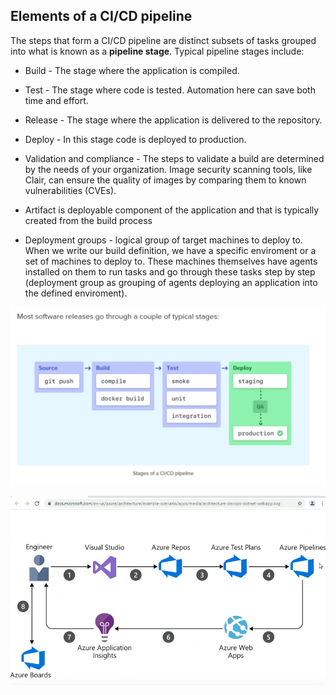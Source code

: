 ## Elements of a CI/CD pipeline
The steps that form a CI/CD pipeline are distinct subsets of tasks grouped into what is known as a **pipeline stage**. Typical pipeline stages include:

- Build - The stage where the application is compiled.
- Test - The stage where code is tested. Automation here can save both time and effort.
- Release - The stage where the application is delivered to the repository.
- Deploy - In this stage code is deployed to production.
- Validation and compliance - The steps to validate a build are determined by the needs of your organization. Image security scanning tools, like Clair, can ensure the quality of images by comparing them to known vulnerabilities (CVEs).

- Artifact is deployable component of the application and that is typically created from the build process
- Deployment groups - logical group of target machines to deploy to. When we write our build definition, we have a specific enviroment or a set of machines to deploy to. These machines themselves have agents installed on them to run tasks and go through these tasks step by step (deployment group as grouping of agents deploying an application into the defined enviroment).

![abc](./cicd1.PNG)


![](./cicd2.PNG)
